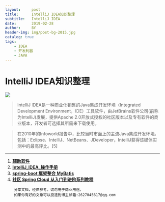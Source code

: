```yaml
---
layout:     post
title:      IntelliJ IDEA知识整理
subtitle:   IntelliJ IDEA
date:       2019-02-28
author:     BY
header-img: img/post-bg-2015.jpg
catalog: true
tags:
    - IDEA
    - 开发利器
    - JAVA
---
```


# IntelliJ IDEA知识整理
![](https://confluence.jetbrains.com/download/attachments/10818/IDEADEV?version=6&modificationDate=1449747979000&api=v2)
> IntelliJ IDEA是一种商业化销售的Java集成开发环境（Integrated Development  Environment，IDE）工具软件，由JetBrains软件公司(前称为IntelliJ)发展，提供Apache 2.0开放式授权的社区版本以及专有软件的商业版本，开发者可选择其所需来下载使用。

>在2010年的Infoworld报告中，比较当时市面上的主流Java集成开发环境，包括：Eclipse、IntelliJ、NetBeans、JDeveloper，IntelliJ获得该媒体实测中的最高评比。[5]


----------
1. [**辅助软件**](http://114.116.66.50:8081/file/software_01.rar) 
2. [**IntelliJ_IDEA_操作手册**](http://114.116.66.50:8081/file/IntelliJ_IDEA_操作手册.pdf)
3. [**spring-boot 框架整合 MyBatis**](https://segmentfault.com/a/1190000014064512)
4. [**社区 Spring Cloud 从入门到进阶系列教程**](http://www.spring4all.com/article/320)

```
    分享文档，经供参考。切勿用于商业用途。
    如果你有好的文章可以投递到博主邮箱:2627045617@qq.com
```
